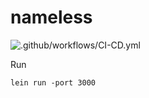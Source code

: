 # nameless

![.github/workflows/CI-CD.yml](https://github.com/singhkshitij/nameless/workflows/.github/workflows/CI-CD.yml/badge.svg)

Run 
```shell script
lein run -port 3000
```
